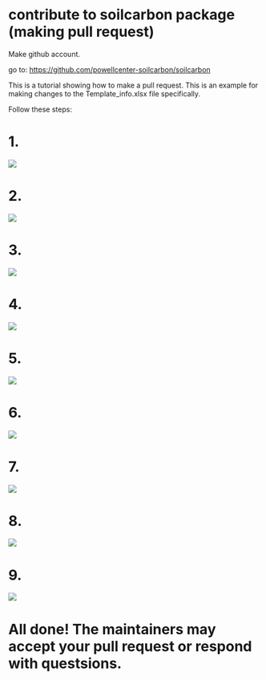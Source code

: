 # contribute to soilcarbon package (making pull request)

Make github account.

go to:  https://github.com/powellcenter-soilcarbon/soilcarbon

This is a tutorial showing how to make a pull request. This is an example for making changes to the Template_info.xlsx file specifically.

Follow these steps:

# 1. 
![](site_files/assets/images/pull1.png)
# 2. 
![](site_files/assets/images/pull2.png)
# 3. 
![](site_files/assets/images/pull3.png)
# 4.
![](site_files/assets/images/pull4.png)
# 5.
![](site_files/assets/images/pull5.png)
# 6.
![](site_files/assets/images/pull6.png)
# 7.
![](site_files/assets/images/pull7.png)
# 8.
![](site_files/assets/images/pull8.png)
# 9.
![](site_files/assets/images/pull9.png)

# All done! The maintainers may accept your pull request or respond with questsions. 
